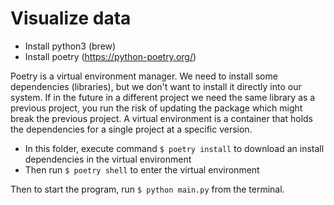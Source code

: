 # Visualize data

- Install python3 (brew)
- Install poetry (https://python-poetry.org/)

Poetry is a virtual environment manager.
We need to install some dependencies (libraries), but we don't want to install it directly into our system. If in the future in a different project we need the same library as a previous project, you run the risk of updating the package which might break the previous project. A virtual environment is a container that holds the dependencies for a single project at a specific version.

- In this folder, execute command `$ poetry install` to download an install dependencies in the virtual environment
- Then run `$ poetry shell` to enter the virtual environment

Then to start the program, run `$ python main.py` from the terminal.
